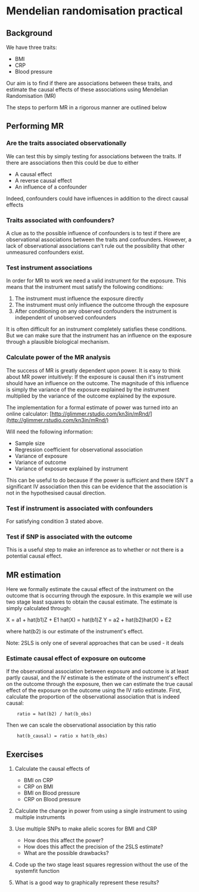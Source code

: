 Mendelian randomisation practical
=================================

## Background

We have three traits:

- BMI
- CRP
- Blood pressure

Our aim is to find if there are associations between these traits, and estimate the causal effects of these associations using Mendelian Randomisation (MR)

The steps to perform MR in a rigorous manner are outlined below


## Performing MR

### Are the traits associated observationally

We can test this by simply testing for associations between the traits. If there are associations then this could be due to either

- A causal effect
- A reverse causal effect
- An influence of a confounder

Indeed, confounders could have influences in addition to the direct causal effects

### Traits associated with confounders?

A clue as to the possible influence of confounders is to test if there are observational associations between the traits and confounders. However, a lack of observational associations can't rule out the possibility that other unmeasured confounders exist.


### Test instrument associations

In order for MR to work we need a valid instrument for the exposure. This means that the instrument must satisfy the following conditions:

1. The instrument must influence the exposure directly
2. The instrument must only influence the outcome through the exposure
3. After conditioning on any observed confounders the instrument is independent of unobserved confounders

It is often difficult for an instrument completely satisfies these conditions. But we can make sure that the instrument has an influence on the exposure through a plausible biological mechanism.


### Calculate power of the MR analysis

The success of MR is greatly dependent upon power. It is easy to think about MR power intuitively:
If the exposure is causal then it's instrument should have an influence on the outcome. The magnitude of this influence is simply the variance of the exposure explained by the instrument multiplied by the variance of the outcome explained by the exposure.

The implementation for a formal estimate of power was turned into an online calculator:
[http://glimmer.rstudio.com/kn3in/mRnd/](http://glimmer.rstudio.com/kn3in/mRnd/)

Will need the following information:

- Sample size
- Regression coefficient for observational association
- Variance of exposure
- Variance of outcome
- Variance of exposure explained by instrument

This can be useful to do because if the power is sufficient and there ISN'T a significant IV association then this can be evidence that the association is not in the hypothesised causal direction.


### Test if instrument is associated with confounders

For satisfying condition 3 stated above.


### Test if SNP is associated with the outcome

This is a useful step to make an inference as to whether or not there is a potential causal effect.


## MR estimation

Here we formally estimate the causal effect of the instrument on the outcome that is occurring through the exposure. In this example we will use two stage least squares to obtain the causal estimate. The estimate is simply calculated through:

X = a1 + hat(b1)Z + E1
hat(X) = hat(b1)Z
Y = a2 + hat(b2)hat(X) + E2

where hat(b2) is our estimate of the instrument's effect.

Note:
2SLS is only one of several approaches that can be used - it deals 

### Estimate causal effect of exposure on outcome

If the observational association between exposure and outcome is at least partly causal, and the IV estimate is the estimate of the instrument's effect on the outcome through the exposure, then we can estimate the true causal effect of the exposure on the outcome using the IV ratio estimate. First, calculate the proportion of the observational association that is indeed causal:

		ratio = hat(b2) / hat(b_obs)

Then we can scale the observational association by this ratio
		
		hat(b_causal) = ratio x hat(b_obs)


## Exercises

1. Calculate the causal effects of 
	- BMI on CRP
	- CRP on BMI
	- BMI on Blood pressure
	- CRP on Blood pressure

2. Calculate the change in power from using a single instrument to using multiple instruments

3. Use multiple SNPs to make allelic scores for BMI and CRP
	- How does this affect the power?
	- How does this affect the precision of the 2SLS estimate?
	- What are the possible drawbacks?

4. Code up the two stage least squares regression without the use of the systemfit function

5. What is a good way to graphically represent these results?